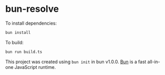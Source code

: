 # bun-resolve

To install dependencies:

```bash
bun install
```

To build:

```bash
bun run build.ts
```

This project was created using `bun init` in bun v1.0.0. [Bun](https://bun.sh) is a fast all-in-one JavaScript runtime.
